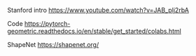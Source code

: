 
Stanford intro
https://www.youtube.com/watch?v=JAB_plj2rbA

Code
https://pytorch-geometric.readthedocs.io/en/stable/get_started/colabs.html

ShapeNet
https://shapenet.org/